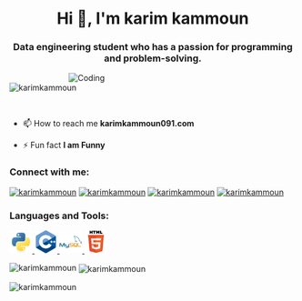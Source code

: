<h1 align="center">Hi 👋, I'm karim kammoun</h1>
<h3 align="center">Data engineering student who has a passion for programming and problem-solving.</h3>
<img align="right" alt="Coding" width="400" src="https://camo.githubusercontent.com/9792d43627b178fd4a45bcabb3647d7b34a62d64baf96a19abf6ea19d5cea8dd/68747470733a2f2f63646e2e6472696262626c652e636f6d2f75736572732f313138373833362f73637265656e73686f74732f363533393432392f70726f6772616d65722e676966"


<p align="left"> <img src="https://komarev.com/ghpvc/?username=karimkammoun&label=Profile%20views&color=0e75b6&style=flat" alt="karimkammoun" /> </p>

<p align="left"> <a href="https://twitter.com/" target="blank"><img src="https://img.shields.io/twitter/follow/?logo=twitter&style=for-the-badge" alt="" /></a> </p>

- 📫 How to reach me **karimkammoun091.com**

- ⚡ Fun fact **I am Funny**

<h3 align="left">Connect with me:</h3>
<p>
        <a href="https://codeforces.com/profile/karimsfax06" target="_blank"><img src="https://raw.githubusercontent.com/rahuldkjain/github-profile-readme-generator/master/src/images/icons/Social/codeforces.svg" alt="karimkammoun" height="30" width="40"/></a>
        <a href="https://leetcode.com/u/KarimKammoun/" target="_blank"><img src="https://raw.githubusercontent.com/rahuldkjain/github-profile-readme-generator/master/src/images/icons/Social/leet-code.svg" alt="karimkammoun" height="30" width="40" /></a>
        <a href="https://www.hackerrank.com/profile/karimsfax06" target="_blank"><img src="https://cloud.githubusercontent.com/assets/9058451/14878330/6c979f12-0d55-11e6-9a07-6bb4f202c328.png" alt="karimkammoun" height="36" width="35"/></a>
        <a href="https://www.linkedin.com/in/karim-kammoun-7ab479316/" target="_blank"><img src="https://github.com/gauravghongde/social-icons/blob/master/PNG/Color/LinkedIN.png?raw=true" alt="karimkammoun" height="36" width="35"/></a>
      </p>

<h3 align="left">Languages and Tools:</h3>
<p align="left"> <a href="https://www.python.org" target="_blank" rel="noreferrer"> <img src="https://raw.githubusercontent.com/devicons/devicon/master/icons/python/python-original.svg" alt="python" width="40" height="40"/> <a href="https://www.w3schools.com/cpp/" target="_blank" rel="noreferrer"> <img src="https://raw.githubusercontent.com/devicons/devicon/master/icons/cplusplus/cplusplus-original.svg" alt="cplusplus" width="40" height="40"/> </a>   <a href="https://www.mysql.com/" target="_blank" rel="noreferrer"> <img src="https://raw.githubusercontent.com/devicons/devicon/master/icons/mysql/mysql-original-wordmark.svg" alt="mysql" width="40" height="40"/> </a>  <a href="https://www.w3.org/html/" target="_blank" rel="noreferrer"> <img src="https://raw.githubusercontent.com/devicons/devicon/master/icons/html5/html5-original-wordmark.svg" alt="html5" width="40" height="40"/> </a>  </p>

<p><img align="left" src="https://github-readme-stats.vercel.app/api/top-langs?username=karimkammoun&show_icons=true&locale=en&layout=compact" alt="karimkammoun" /></p>

<p>&nbsp;<img align="center" src="https://github-readme-stats.vercel.app/api?username=karimkammoun&show_icons=true&locale=en" alt="karimkammoun" /></p>

<p><img align="center" src="https://github-readme-streak-stats.herokuapp.com/?user=karimkammoun&" alt="karimkammoun" /></p>
